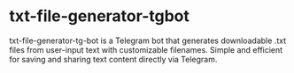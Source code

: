 # txt-file-generator-tgbot
txt-file-generator-tg-bot is a Telegram bot that generates downloadable .txt files from user-input text with customizable filenames. Simple and efficient for saving and sharing text content directly via Telegram.
